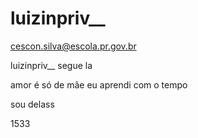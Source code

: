 # luizinpriv__
cescon.silva@escola.pr.gov.br

luizinpriv__ segue la 

amor é só de mãe eu aprendi com o tempo 

sou delass

1533
